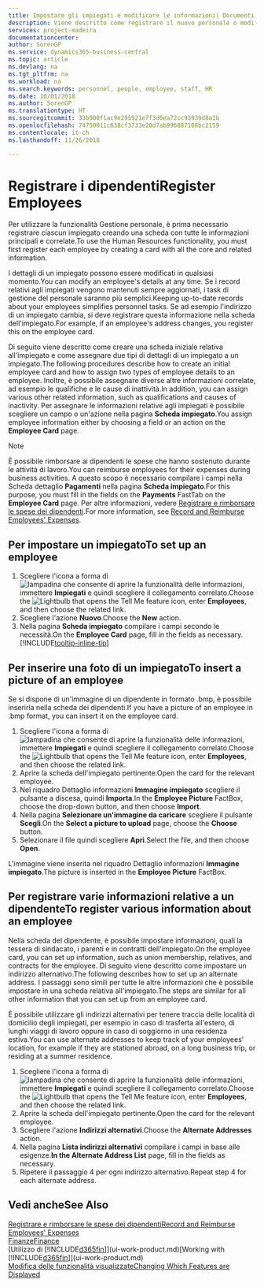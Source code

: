 ```yaml
---
title: Impostare gli impiegati e modificare le informazioni| Documenti Microsoft
description: Viene descritto come registrare il nuovo personale o modificare i dati relativi al personale esistente.
services: project-madeira
documentationcenter: 
author: SorenGP
ms.service: dynamics365-business-central
ms.topic: article
ms.devlang: na
ms.tgt_pltfrm: na
ms.workload: na
ms.search.keywords: personnel, people, employee, staff, HR
ms.date: 10/01/2018
ms.author: SorenGP
ms.translationtype: HT
ms.sourcegitcommit: 33b900f1ac9e295921e7f3d6ea72cc93939d8a1b
ms.openlocfilehash: 74750011c638cf3733e20d7ab996887108bc2159
ms.contentlocale: it-ch
ms.lasthandoff: 11/26/2018

---
```

# <a name="register-employees"></a><span data-ttu-id="58d2d-103">Registrare i dipendenti</span><span class="sxs-lookup"><span data-stu-id="58d2d-103">Register Employees</span></span>
<span data-ttu-id="58d2d-104">Per utilizzare la funzionalità Gestione personale, è prima necessario registrare ciascun impiegato creando una scheda con tutte le informazioni principali e correlate.</span><span class="sxs-lookup"><span data-stu-id="58d2d-104">To use the Human Resources functionality, you must first register each employee by creating a card with all the core and related information.</span></span>

<span data-ttu-id="58d2d-105">I dettagli di un impiegato possono essere modificati in qualsiasi momento.</span><span class="sxs-lookup"><span data-stu-id="58d2d-105">You can modify an employee's details at any time.</span></span> <span data-ttu-id="58d2d-106">Se i record relativi agli impiegati vengono mantenuti sempre aggiornati, i task di gestione del personale saranno più semplici.</span><span class="sxs-lookup"><span data-stu-id="58d2d-106">Keeping up-to-date records about your employees simplifies personnel tasks.</span></span> <span data-ttu-id="58d2d-107">Se ad esempio l'indirizzo di un impiegato cambia, si deve registrare questa informazione nella scheda dell'impiegato.</span><span class="sxs-lookup"><span data-stu-id="58d2d-107">For example, if an employee's address changes, you register this on the employee card.</span></span>

<span data-ttu-id="58d2d-108">Di seguito viene descritto come creare una scheda iniziale relativa all'impiegato e come assegnare due tipi di dettagli di un impiegato a un impiegato.</span><span class="sxs-lookup"><span data-stu-id="58d2d-108">The following procedures describe how to create an initial employee card and how to assign two types of employee details to an employee.</span></span> <span data-ttu-id="58d2d-109">Inoltre, è possibile assegnare diverse altre informazioni correlate, ad esempio le qualifiche e le cause di inattività.</span><span class="sxs-lookup"><span data-stu-id="58d2d-109">In addition, you can assign various other related information, such as qualifications and causes of inactivity.</span></span> <span data-ttu-id="58d2d-110">Per assegnare le informazioni relative agli impiegati è possibile scegliere un campo o un'azione nella pagina **Scheda impiegato**.</span><span class="sxs-lookup"><span data-stu-id="58d2d-110">You assign employee information either by choosing a field or an action on the **Employee Card** page.</span></span>

> [!NOTE]  
> <span data-ttu-id="58d2d-111">È possibile rimborsare ai dipendenti le spese che hanno sostenuto durante le attività di lavoro.</span><span class="sxs-lookup"><span data-stu-id="58d2d-111">You can reimburse employees for their expenses during business activities.</span></span> <span data-ttu-id="58d2d-112">A questo scopo è necessario compilare i campi nella Scheda dettaglio **Pagamenti** nella pagina **Scheda impiegato**.</span><span class="sxs-lookup"><span data-stu-id="58d2d-112">For this purpose, you must fill in the fields on the **Payments** FastTab on the **Employee Card** page.</span></span> <span data-ttu-id="58d2d-113">Per altre informazioni, vedere [Registrare e rimborsare le spese dei dipendenti](finance-how-record-reimburse-employee-expenses.md).</span><span class="sxs-lookup"><span data-stu-id="58d2d-113">For more information, see [Record and Reimburse Employees' Expenses](finance-how-record-reimburse-employee-expenses.md).</span></span>

## <a name="to-set-up-an-employee"></a><span data-ttu-id="58d2d-114">Per impostare un impiegato</span><span class="sxs-lookup"><span data-stu-id="58d2d-114">To set up an employee</span></span>
1. <span data-ttu-id="58d2d-115">Scegliere l'icona a forma di ![lampadina che consente di aprire la funzionalità delle informazioni](media/ui-search/search_small.png "Informazioni sull'operazione che si desidera eseguire"), immettere **Impiegati** e quindi scegliere il collegamento correlato.</span><span class="sxs-lookup"><span data-stu-id="58d2d-115">Choose the ![Lightbulb that opens the Tell Me feature](media/ui-search/search_small.png "Tell me what you want to do") icon, enter **Employees**, and then choose the related link.</span></span>
2. <span data-ttu-id="58d2d-116">Scegliere l'azione **Nuovo**.</span><span class="sxs-lookup"><span data-stu-id="58d2d-116">Choose the **New** action.</span></span>
3. <span data-ttu-id="58d2d-117">Nella pagina **Scheda impiegato** compilare i campi secondo le necessità.</span><span class="sxs-lookup"><span data-stu-id="58d2d-117">On the **Employee Card** page, fill in the fields as necessary.</span></span> [!INCLUDE[tooltip-inline-tip](includes/tooltip-inline-tip_md.md)]

## <a name="to-insert-a-picture-of-an-employee"></a><span data-ttu-id="58d2d-118">Per inserire una foto di un impiegato</span><span class="sxs-lookup"><span data-stu-id="58d2d-118">To insert a picture of an employee</span></span>
<span data-ttu-id="58d2d-119">Se si dispone di un'immagine di un dipendente in formato .bmp, è possibile inserirla nella scheda dei dipendenti.</span><span class="sxs-lookup"><span data-stu-id="58d2d-119">If you have a picture of an employee in .bmp format, you can insert it on the employee card.</span></span>

1. <span data-ttu-id="58d2d-120">Scegliere l'icona a forma di ![lampadina che consente di aprire la funzionalità delle informazioni](media/ui-search/search_small.png "Informazioni sull'operazione che si desidera eseguire"), immettere **Impiegati** e quindi scegliere il collegamento correlato.</span><span class="sxs-lookup"><span data-stu-id="58d2d-120">Choose the ![Lightbulb that opens the Tell Me feature](media/ui-search/search_small.png "Tell me what you want to do") icon, enter **Employees**, and then choose the related link.</span></span>
2. <span data-ttu-id="58d2d-121">Aprire la scheda dell'impiegato pertinente.</span><span class="sxs-lookup"><span data-stu-id="58d2d-121">Open the card for the relevant employee.</span></span>
3. <span data-ttu-id="58d2d-122">Nel riquadro Dettaglio informazioni **Immagine impiegato** scegliere il pulsante a discesa, quindi **Importa**.</span><span class="sxs-lookup"><span data-stu-id="58d2d-122">In the **Employee Picture** FactBox, choose the drop-down button, and then choose **Import**.</span></span>
4. <span data-ttu-id="58d2d-123">Nella pagina **Selezionare un'immagine da caricare** scegliere il pulsante **Scegli**.</span><span class="sxs-lookup"><span data-stu-id="58d2d-123">On the **Select a picture to upload** page, choose the **Choose** button.</span></span>
5. <span data-ttu-id="58d2d-124">Selezionare il file quindi scegliere **Apri**.</span><span class="sxs-lookup"><span data-stu-id="58d2d-124">Select the file, and then choose **Open**.</span></span>

<span data-ttu-id="58d2d-125">L'immagine viene inserita nel riquadro Dettaglio informazioni **Immagine impiegato**.</span><span class="sxs-lookup"><span data-stu-id="58d2d-125">The picture is inserted in the **Employee Picture** FactBox.</span></span>

## <a name="to-register-various-information-about-an-employee"></a><span data-ttu-id="58d2d-126">Per registrare varie informazioni relative a un dipendente</span><span class="sxs-lookup"><span data-stu-id="58d2d-126">To register various information about an employee</span></span>
<span data-ttu-id="58d2d-127">Nella scheda del dipendente, è possibile impostare informazioni, quali la tessera di sindacato, i parenti e in contratti dell'impiegato.</span><span class="sxs-lookup"><span data-stu-id="58d2d-127">On the employee card, you can set up information, such as union membership, relatives, and contracts for the employee.</span></span> <span data-ttu-id="58d2d-128">Di seguito viene descritto come impostare un indirizzo alternativo.</span><span class="sxs-lookup"><span data-stu-id="58d2d-128">The following describes how to set up an alternate address.</span></span> <span data-ttu-id="58d2d-129">I passaggi sono simili per tutte le altre informazioni che è possibile impostare in una scheda relativa all'impiegato.</span><span class="sxs-lookup"><span data-stu-id="58d2d-129">The steps are similar for all other information that you can set up from an employee card.</span></span>

<span data-ttu-id="58d2d-130">È possibile utilizzare gli indirizzi alternativi per tenere traccia delle località di domicilio degli impiegati, per esempio in caso di trasferta all'estero, di lunghi viaggi di lavoro oppure in caso di soggiorno in una residenza estiva.</span><span class="sxs-lookup"><span data-stu-id="58d2d-130">You can use alternate addresses to keep track of your employees’ location, for example if they are stationed abroad, on a long business trip, or residing at a summer residence.</span></span>

1. <span data-ttu-id="58d2d-131">Scegliere l'icona a forma di ![lampadina che consente di aprire la funzionalità delle informazioni](media/ui-search/search_small.png "Informazioni sull'operazione che si desidera eseguire"), immettere **Impiegati** e quindi scegliere il collegamento correlato.</span><span class="sxs-lookup"><span data-stu-id="58d2d-131">Choose the ![Lightbulb that opens the Tell Me feature](media/ui-search/search_small.png "Tell me what you want to do") icon, enter **Employees**, and then choose the related link.</span></span>
2. <span data-ttu-id="58d2d-132">Aprire la scheda dell'impiegato pertinente.</span><span class="sxs-lookup"><span data-stu-id="58d2d-132">Open the card for the relevant employee.</span></span>
3. <span data-ttu-id="58d2d-133">Scegliere l'azione **Indirizzi alternativi**.</span><span class="sxs-lookup"><span data-stu-id="58d2d-133">Choose the **Alternate Addresses** action.</span></span>
4. <span data-ttu-id="58d2d-134">Nella pagina **Lista indirizzi alternativi** compilare i campi in base alle esigenze.</span><span class="sxs-lookup"><span data-stu-id="58d2d-134">**In the Alternate Address List** page, fill in the fields as necessary.</span></span>
5. <span data-ttu-id="58d2d-135">Ripetere il passaggio 4 per ogni indirizzo alternativo.</span><span class="sxs-lookup"><span data-stu-id="58d2d-135">Repeat step 4 for each alternate address.</span></span>

## <a name="see-also"></a><span data-ttu-id="58d2d-136">Vedi anche</span><span class="sxs-lookup"><span data-stu-id="58d2d-136">See Also</span></span>
[<span data-ttu-id="58d2d-137">Registrare e rimborsare le spese dei dipendenti</span><span class="sxs-lookup"><span data-stu-id="58d2d-137">Record and Reimburse Employees' Expenses</span></span>](finance-how-record-reimburse-employee-expenses.md)  
[<span data-ttu-id="58d2d-138">Finanze</span><span class="sxs-lookup"><span data-stu-id="58d2d-138">Finance</span></span>](finance.md)  
<span data-ttu-id="58d2d-139">[Utilizzo di [!INCLUDE[d365fin](includes/d365fin_md.md)]](ui-work-product.md)</span><span class="sxs-lookup"><span data-stu-id="58d2d-139">[Working with [!INCLUDE[d365fin](includes/d365fin_md.md)]](ui-work-product.md)</span></span>  
[<span data-ttu-id="58d2d-140">Modifica delle funzionalità visualizzate</span><span class="sxs-lookup"><span data-stu-id="58d2d-140">Changing Which Features are Displayed</span></span>](ui-experiences.md)

